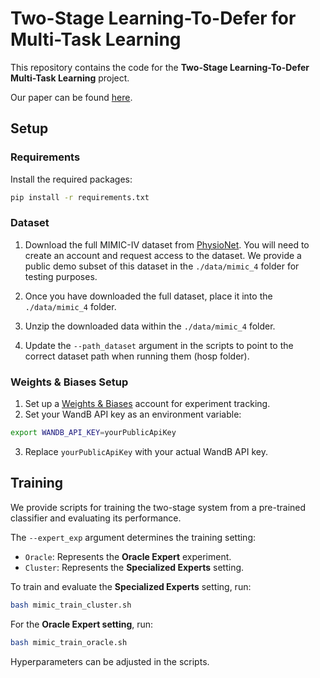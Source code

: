 
# Two-Stage Learning-To-Defer for Multi-Task Learning

This repository contains the code for the **Two-Stage Learning-To-Defer Multi-Task Learning** project.

Our paper can be found [here](https://arxiv.org/abs/2410.15729v2).

## Setup

### Requirements

Install the required packages:

```bash
pip install -r requirements.txt
```

### Dataset

1. Download the full MIMIC-IV dataset from [PhysioNet](https://physionet.org/content/mimiciv/3.0/). You will need to create an account and request access to the dataset. 
We provide a public demo subset of this dataset in the `./data/mimic_4` folder for testing purposes.

2. Once you have downloaded the full dataset, place it into the `./data/mimic_4` folder.
3. Unzip the downloaded data within the `./data/mimic_4` folder.
4. Update the `--path_dataset` argument in the scripts to point to the correct dataset path when running them (hosp folder).

### Weights & Biases Setup

1. Set up a [Weights & Biases](https://wandb.ai/) account for experiment tracking.
2. Set your WandB API key as an environment variable:
```bash
export WANDB_API_KEY=yourPublicApiKey
```
3. Replace `yourPublicApiKey` with your actual WandB API key.

## Training

We provide scripts for training the two-stage system from a pre-trained classifier and evaluating its performance.

The `--expert_exp` argument determines the training setting:
- `Oracle`: Represents the **Oracle Expert** experiment.
- `Cluster`: Represents the **Specialized Experts** setting.

To train and evaluate the **Specialized Experts** setting, run:

```bash
bash mimic_train_cluster.sh
```

For the **Oracle Expert setting**, run:

```bash
bash mimic_train_oracle.sh
```

Hyperparameters can be adjusted in the scripts. 
